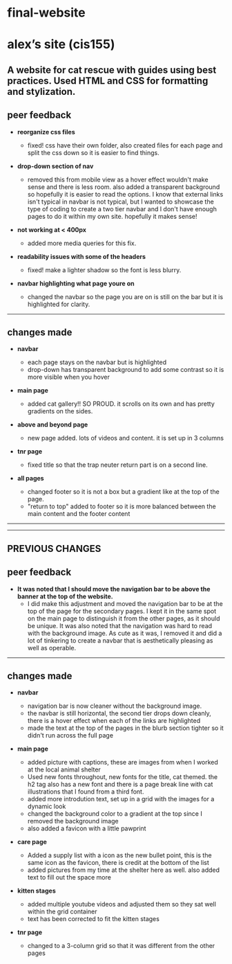 # final-website
# alex’s site (cis155)

A website for cat rescue with guides using best practices. Used HTML and CSS for formatting and stylization. 
---
## peer feedback

- **reorganize css files**
  - fixed! css have their own folder, also created files for each page and split the css down so it is easier to find things.

- **drop-down section of nav**
  - removed this from mobile view as a hover effect wouldn't make sense and there is less room. also added a transparent background so hopefully it is easier to read the options. I know that external links isn't typical in  navbar is not typical, but I wanted to showcase the type of coding to create a two tier navbar and I don't have enough pages to do it within my own site. hopefully it makes sense!

- **not working at < 400px**
  - added more media queries for this fix.

- **readability issues with some of the headers**
  - fixed! make a lighter shadow so the font is less blurry.

- **navbar highlighting what page youre on**
  - changed the navbar so the page you are on is still on the bar but it is highlighted for clarity.

---

## changes made

- **navbar**
  - each page stays on the navbar but is highlighted
  - drop-down has transparent background to add some contrast so it is more visible when you hover

- **main page**
  - added cat gallery!! SO PROUD. it scrolls on its own and has pretty gradients on the sides.

- **above and beyond page**
  - new page added. lots of videos and content. it is set up in 3 columns

- **tnr page**
  - fixed title so that the trap neuter return part is on a second line.
 
- **all pages**
  - changed footer so it is not a box but a gradient like at the top of the page.
  - "return to top" added to footer so it is more balanced between the main content and the footer content

---
---

## PREVIOUS CHANGES

## peer feedback

- **It was noted that I should move the navigation bar to be above the banner at the top of the website.** 
  - I did make this adjustment and moved the navigation bar to be at the top of the page for the secondary pages. I kept it in the same spot on the main page to distinguish it from the other pages, as it should be unique. It was also noted that the navigation was hard to read with the background image. As cute as it was, I removed it and did a lot of tinkering to create a navbar that is aesthetically pleasing as well as operable. 

---

## changes made

- **navbar**
  - navigation bar is now cleaner without the background image.
  - the navbar is still horizontal, the second tier drops down cleanly, there is a hover effect when each of the links are highlighted
  - made the text at the top of the pages in the blurb section tighter so it didn't run across the full page

- **main page**
  - added picture with captions, these are images from when I worked at the local animal shelter
  - Used new fonts throughout, new fonts for the title, cat themed. the h2 tag also has a new font and there is a page break line with cat illustrations that I found from a third font.
  - added more introdution text, set up in a grid with the images for a dynamic look
  - changed the background color to a gradient at the top since I removed the background image
  - also added a favicon with a little pawprint

- **care page**
  - Added a supply list with a icon as the new bullet point, this is the same icon as the favicon, there is credit at the bottom of the list
  - added pictures from my time at the shelter here as well. also added text to fill out the space more

- **kitten stages**
  - added multiple youtube videos and adjusted them so they sat well within the grid container
  - text has been corrected to fit the kitten stages

- **tnr page**
  - changed to a 3-column grid so that it was different from the other pages